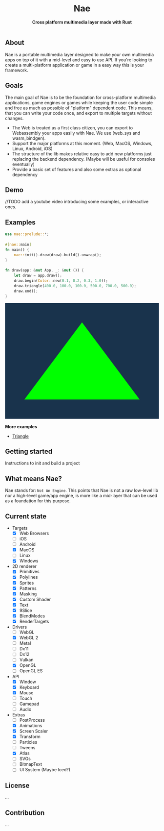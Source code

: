<h1 align="center">Nae</h1>
<div align="center">
 <strong>
   Cross platform multimedia layer made with Rust
 </strong>
</div>

<br />

## About
Nae is a portable multimedia layer designed to make your own multimedia apps on top of it with a mid-level and easy to use API.
If you're looking to create a multi-platform application or game in a easy way this is your framework. 

## Goals
The main goal of Nae is to be the foundation for cross-platform multimedia applications, game engines or games while keeping the user code simple
and free as much as possible of "platform" dependent code. This means, that you can write your code once, and export to multiple targets without changes.

- The Web is treated as a first class citizen, you can export to Webassembly your apps easily with Nae. We use (web_sys and wasm_bindgen).
- Support the major platforms at this moment. (Web, MacOS, Windows, Linux, Android, iOS)
- The structure of the lib makes relative easy to add new platforms just replacing the backend dependency. (Maybe will be useful for consoles eventually)
- Provide a basic set of features and also some extras as optional dependency 

## Demo
//TODO add a youtube video introducing some examples, or interactive ones.

## Examples
```rust 
use nae::prelude::*;

#[nae::main]
fn main() {
    nae::init().draw(draw).build().unwrap();
}

fn draw(app: &mut App, _: &mut ()) {
    let draw = app.draw();
    draw.begin(Color::new(0.1, 0.2, 0.3, 1.0));
    draw.triangle(400.0, 100.0, 100.0, 500.0, 700.0, 500.0);
    draw.end();
}

```
![Triangle](./assets/triangle.png)

**More examples**
- [Triangle](https://github.com/Nazariglez/nae/blob/master/examples/triangle.rs)

## Getting started
Instructions to init and build a project

## What means Nae?
Nae stands for: `Not An Engine`. This points that Nae is not a raw low-level lib nor a high-level game/app engine, is more like a mid-layer 
that can be used as a foundation for this purpose. 

## Current state
- Targets
    - [x] Web Browsers
    - [ ] iOS
    - [ ] Android
    - [x] MacOS
    - [ ] Linux 
    - [x] Windows
- 2D renderer
    - [x] Primitives
    - [x] Polylines
    - [x] Sprites
    - [x] Patterns
    - [x] Masking
    - [x] Custom Shader
    - [x] Text
    - [x] 9Slice
    - [x] BlendModes
    - [x] RenderTargets
- Drivers
    - [ ] WebGL
    - [x] WebGL 2
    - [ ] Metal
    - [ ] Dx11
    - [ ] Dx12
    - [ ] Vulkan
    - [x] OpenGL
    - [ ] OpenGL ES
- API 
    - [x] Window
    - [x] Keyboard
    - [x] Mouse
    - [ ] Touch
    - [ ] Gamepad
    - [ ] Audio
- Extras
    - [ ] PostProcess 
    - [x] Animations
    - [x] Screen Scaler
    - [x] Transform 
    - [ ] Particles
    - [ ] Tweens
    - [x] Atlas
    - [ ] SVGs
    - [ ] BitmapText
    - [ ] UI System (Maybe Iced?)

## License
...

## Contribution
...
